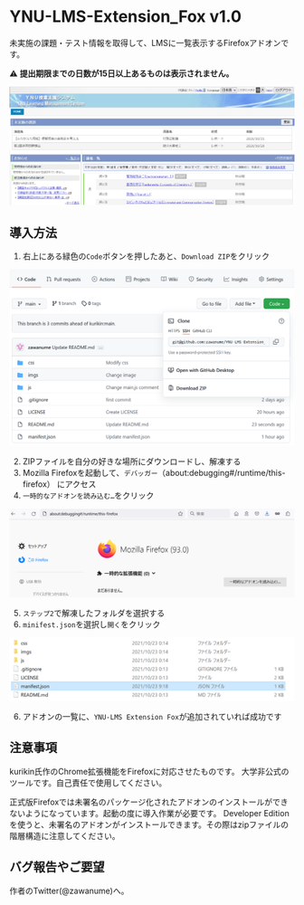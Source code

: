 # YNU-LMS-Extension_Fox v1.0

未実施の課題・テスト情報を取得して、LMSに一覧表示するFirefoxアドオンです。

:warning: **提出期限までの日数が15日以上あるものは表示されません。**

![見本](imgs/home.png)

## 導入方法
1. 右上にある緑色の`Code`ボタンを押したあと、`Download ZIP`をクリック


![Step-1](imgs/step-1.png)

2. ZIPファイルを自分の好きな場所にダウンロードし、解凍する
3. Mozilla Firefoxを起動して、`デバッガー`（about:debugging#/runtime/this-firefox） にアクセス
4. `一時的なアドオンを読み込む…`をクリック

![Step-2](imgs/step-2.png)

5. `ステップ2`で解凍したフォルダを選択する
6. `minifest.json`を選択し`開く`をクリック

![Step-3](imgs/step-3.png)

6. アドオンの一覧に、`YNU-LMS Extension Fox`が追加されていれば成功です

## 注意事項
kurikin氏作のChrome拡張機能をFirefoxに対応させたものです。
大学非公式のツールです。自己責任で使用してください。

正式版Firefoxでは未署名のパッケージ化されたアドオンのインストールができないようになっています。起動の度に導入作業が必要です。
Developer Editionを使うと、未署名のアドオンがインストールできます。その際はzipファイルの階層構造に注意してください。

## バグ報告やご要望
作者のTwitter(@zawanume)へ。
